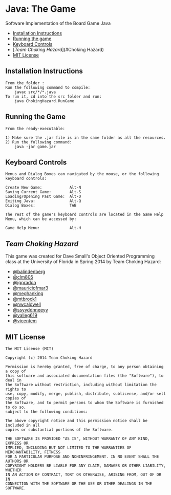 # Java: The Game

Software Implementation of the Board Game Java

- [Installation Instructions](#Instructions)
- [Running the game](#Running)
- [Keyboard Controls](#Keyboard)
- [*Team Choking Hazard*](#Choking Hazard)
- [MIT License](#MIT)

## Installation Instructions<a name = "Instructions"/>
	
	From the folder : 
	Run the following command to compile: 
		javac src/*/*.java
	To run it, cd into the src folder and run: 
		java ChokingHazard.RunGame
		
## Running the Game<a name="Running"/>

	From the ready-executable:
	
	1) Make sure the .jar file is in the same folder as all the resources. 
	2) Run the following command: 
		java -jar game.jar

## Keyboard Controls<a name="Keyboard"/>

	Menus and Dialog Boxes can navigated by the mouse, or the following keyboard controls:
	
	Create New Game:			Alt-N
	Saving Current Game:		Alt-S
	Loading/Opening Past Game:	Alt-O
	Exiting Java:				Alt-Q
	Dialog Boxes:				TAB
	
	The rest of the game's keyboard controls are located in the Game Help Menu, which can be accessed by:
	
	Game Help Menu:				Alt-H
	
	
## *Team Choking Hazard*<a name="Choking Hazard"/>

This game was created for Dave Small's Object Oriented Programming class at the University of Florida in Spring 2014 by Team Choking Hazard:

- [@balindenberg](https://github.com/balindenberg)
- [@clm805](https://github.com/clm805)
- [@jgpradoa](https://github.com/jgpradoa)
- [@mauriciofmar3](https://github.com/mauriciofmar3)
- [@meghanking](https://github.com/meghanking)
- [@mtbrock1](https://github.com/mtbrock1)
- [@nwcaldwell](https://github.com/nwcaldwell)
- [@ssyyddnneeyy](https://github.com/ssyyddnneeyy)
- [@valleg619](https://github.com/valleg619)
- [@vicentem](https://github.com/vicentem)

## MIT License<a name="MIT"/>

    The MIT License (MIT)
    
    Copyright (c) 2014 Team Choking Hazard
    
    Permission is hereby granted, free of charge, to any person obtaining a copy of
    this software and associated documentation files (the "Software"), to deal in
    the Software without restriction, including without limitation the rights to
    use, copy, modify, merge, publish, distribute, sublicense, and/or sell copies of
    the Software, and to permit persons to whom the Software is furnished to do so,
    subject to the following conditions:
    
    The above copyright notice and this permission notice shall be included in all
    copies or substantial portions of the Software.
    
    THE SOFTWARE IS PROVIDED "AS IS", WITHOUT WARRANTY OF ANY KIND, EXPRESS OR
    IMPLIED, INCLUDING BUT NOT LIMITED TO THE WARRANTIES OF MERCHANTABILITY, FITNESS
    FOR A PARTICULAR PURPOSE AND NONINFRINGEMENT. IN NO EVENT SHALL THE AUTHORS OR
    COPYRIGHT HOLDERS BE LIABLE FOR ANY CLAIM, DAMAGES OR OTHER LIABILITY, WHETHER
    IN AN ACTION OF CONTRACT, TORT OR OTHERWISE, ARISING FROM, OUT OF OR IN
    CONNECTION WITH THE SOFTWARE OR THE USE OR OTHER DEALINGS IN THE SOFTWARE.
